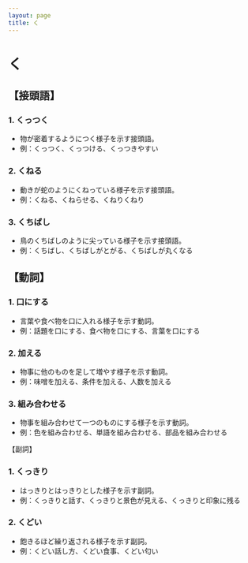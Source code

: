 ```yaml
---
layout: page
title: く
---
```

# く

## 【接頭語】

### 1. くっつく

- 物が密着するようにつく様子を示す接頭語。
- 例：くっつく、くっつける、くっつきやすい

### 2. くねる

- 動きが蛇のようにくねっている様子を示す接頭語。
- 例：くねる、くねらせる、くねりくねり

### 3. くちばし

- 鳥のくちばしのように尖っている様子を示す接頭語。
- 例：くちばし、くちばしがとがる、くちばしが丸くなる

## 【動詞】

### 1. 口にする

- 言葉や食べ物を口に入れる様子を示す動詞。
- 例：話題を口にする、食べ物を口にする、言葉を口にする

### 2. 加える

- 物事に他のものを足して増やす様子を示す動詞。
- 例：味噌を加える、条件を加える、人数を加える

### 3. 組み合わせる

- 物事を組み合わせて一つのものにする様子を示す動詞。
- 例：色を組み合わせる、単語を組み合わせる、部品を組み合わせる

【副詞】

### 1. くっきり

- はっきりとはっきりとした様子を示す副詞。
- 例：くっきりと話す、くっきりと景色が見える、くっきりと印象に残る

### 2. くどい

- 飽きるほど繰り返される様子を示す副詞。
- 例：くどい話し方、くどい食事、くどい匂い